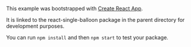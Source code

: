 This example was bootstrapped with [Create React App](https://github.com/facebook/create-react-app).

It is linked to the react-single-balloon package in the parent directory for development purposes.

You can run `npm install` and then `npm start` to test your package.
